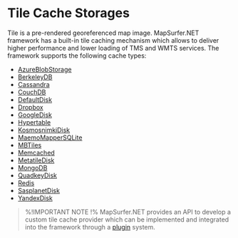 # Tile Cache Storages

Tile is a pre-rendered georeferenced map image. MapSurfer.NET framework has a built-in tile caching mechanism which allows to deliver higher performance and lower loading of TMS and WMTS services. The framework supports the following cache types:

- [AzureBlobStorage](usermanual/tilecaching/azurestorage.md)
- [BerkeleyDB](usermanual/tilecaching/berkeleydb.md)
- [Cassandra](usermanual/tilecaching/cassandra.md)
- [CouchDB](usermanual/tilecaching/couchdb.md)
- [DefaultDisk](usermanual/tilecaching/defaultdisk.md)
- [Dropbox](usermanual/tilecaching/dropbox.md)
- [GoogleDisk](usermanual/tilecaching/googledisk.md)
- [Hypertable](usermanual/tilecaching/hypertable.md)
- [KosmosnimkiDisk](usermanual/tilecaching/kosmosnimkidisk.md)
- [MaemoMapperSQLite](usermanual/tilecaching/maemomappersqlite.md)
- [MBTiles](usermanual/tilecaching/mbtiles.md)
- [Memcached](usermanual/tilecaching/memcached.md)
- [MetatileDisk](usermanual/tilecaching/metatiledisk.md)
- [MongoDB](usermanual/tilecaching/mongodb.md)
- [QuadkeyDisk](usermanual/tilecaching/quadkeydisk.md)
- [Redis](usermanual/tilecaching/redis.md)
- [SasplanetDisk](usermanual/tilecaching/sasplanetdisk.md)
- [YandexDisk](usermanual/tilecaching/yandexdisk.md)


> %!IMPORTANT NOTE !% MapSurfer.NET provides an API to develop a custom tile cache provider which can be implemented and integrated into the framework through a [plugin](/devmanual/plugins/index.md) system.
